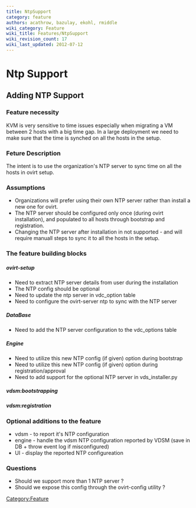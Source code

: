 ```yaml
---
title: NtpSupport
category: feature
authors: acathrow, bazulay, ekohl, rmiddle
wiki_category: Feature
wiki_title: Features/NtpSupport
wiki_revision_count: 17
wiki_last_updated: 2012-07-12
---
```


# Ntp Support

## Adding NTP Support

### Feature necessity

KVM is very sensitive to time issues especially when migrating a VM between 2 hosts with a big time gap. In a large deployment we need to make sure that the time is synched on all the hosts in the setup.

### Feture Description

The intent is to use the organization's NTP server to sync time on all the hosts in ovirt setup.

### Assumptions

*   Organizations will prefer using their own NTP server rather than install a new one for ovirt.
*   The NTP server should be configured only once (during ovirt installation), and populated to all hosts through bootstrap and registration.
*   Changing the NTP server after installation in not supported - and will require manuall steps to sync it to all the hosts in the setup.

### The feature building blocks

##### ovirt-setup

*   Need to extract NTP server details from user during the installation
*   The NTP config should be optional
*   Need to update the ntp server in vdc_option table
*   Need to configure the ovirt-server ntp to sync with the NTP server

##### DataBase

*   Need to add the NTP server configuration to the vdc_options table

##### Engine

*   Need to utilize this new NTP config (if given) option during bootstrap
*   Need to utilize this new NTP config (if given) option during registration/approval
*   Need to add support for the optional NTP server in vds_installer.py

##### vdsm:bootstrapping

##### vdsm:registration

### Optional additions to the feature

*   vdsm - to report it's NTP configuration
*   engine - handle the vdsm NTP configuration reported by VDSM (save in DB + throw event log if misconfigured)
*   UI - display the reported NTP configureation

### Questions

*   Should we support more than 1 NTP server ?
*   Should we expose this config through the ovirt-config utility ?

<Category:Feature>
